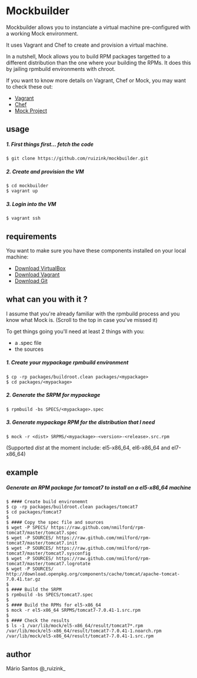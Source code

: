 # Mockbuilder

Mockbuilder allows you to instanciate a virtual machine pre-configured with a working Mock environment.

It uses Vagrant and Chef to create and provision a virtual machine.

In a nutshell, Mock allows you to build RPM packages targetted to a different distribution than the one where your building the RPMs. It does this by jailing rpmbuild environments with chroot.

If you want to know more details on Vagrant, Chef or Mock, you may want to check these out:

- [Vagrant](https://docs.vagrantup.com/v2/getting-started/index.html)
- [Chef](http://www.getchef.com/chef/)
- [Mock Project](http://fedoraproject.org/wiki/Projects/Mock)

## usage

##### 1. First things first... fetch the code

```
$ git clone https://github.com/ruizink/mockbuilder.git
```

##### 2. Create and provision the VM

```
$ cd mockbuilder
$ vagrant up
```

##### 3. Login into the VM

```
$ vagrant ssh
```

## requirements

You want to make sure you have these components installed on your local machine:

- [Download VirtualBox](https://www.virtualbox.org/wiki/Downloads)
- [Download Vagrant](https://www.vagrantup.com/downloads.html)
- [Download Git](http://git-scm.com/downloads)

## what can you with it ?

I assume that you're already familiar with the rpmbuild process and you know what Mock is. (Scroll to the top in case you've missed it)

To get things going you'll need at least 2 things with you:

- a .spec file
- the sources

##### 1. Create your _mypackage_ rpmbuild environment

```
$ cp -rp packages/buildroot.clean packages/<mypackage>
$ cd packages/<mypackage>
```

##### 2. Generate the SRPM for _mypackage_

```
$ rpmbuild -bs SPECS/<mypackage>.spec
```

##### 3. Generate _mypackage_ RPM for the distribution that I need

```
$ mock -r <dist> SRPMS/<mypackage>-<version>-<release>.src.rpm
```

(Supported _dist_ at the moment include: el5-x86_64, el6-x86_64 and el7-x86_64)

## example

##### Generate an RPM package for tomcat7 to install on a el5-x86_64 machine

```
$ #### Create build environemnt
$ cp -rp packages/buildroot.clean packages/tomcat7
$ cd packages/tomcat7
$
$ #### Copy the spec file and sources
$ wget -P SPECS/ https://raw.github.com/nmilford/rpm-tomcat7/master/tomcat7.spec
$ wget -P SOURCES/ https://raw.github.com/nmilford/rpm-tomcat7/master/tomcat7.init
$ wget -P SOURCES/ https://raw.github.com/nmilford/rpm-tomcat7/master/tomcat7.sysconfig
$ wget -P SOURCES/ https://raw.github.com/nmilford/rpm-tomcat7/master/tomcat7.logrotate
$ wget -P SOURCES/ http://download.openpkg.org/components/cache/tomcat/apache-tomcat-7.0.41.tar.gz
$
$ #### Build the SRPM
$ rpmbuild -bs SPECS/tomcat7.spec
$
$ #### Build the RPMs for el5-x86_64
$ mock -r el5-x86_64 SRPMS/tomcat7-7.0.41-1.src.rpm
$
$ #### Check the results
$ ls -1 /var/lib/mock/el5-x86_64/result/tomcat7*.rpm
/var/lib/mock/el5-x86_64/result/tomcat7-7.0.41-1.noarch.rpm
/var/lib/mock/el5-x86_64/result/tomcat7-7.0.41-1.src.rpm

```

## author

Mário Santos
@\_ruizink\_
